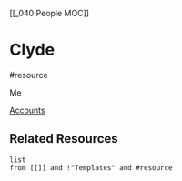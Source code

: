 [[_040 People MOC]]

# Clyde
#resource 

Me

[Accounts](https://vault.bitwarden.com/#/vault)
## Related Resources
```dataview
list
from [[]] and !"Templates" and #resource
```